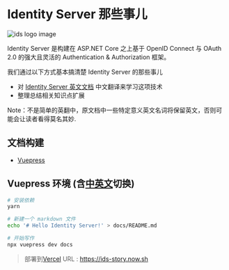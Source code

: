# Identity Server 那些事儿

![ids logo image](https://identityserver4.readthedocs.io/en/latest/_images/logo.png)


Identity Server 是构建在 ASP.NET Core 之上基于 OpenID Connect 与 OAuth 2.0 的强大且灵活的 Authentication & Authorization 框架。

我们通过以下方式基本搞清楚 Identity Server 的那些事儿

* 对 [Identity Server 英文文档](https://identityserver4.readthedocs.io/en/latest/) 中文翻译来学习这项技术
* 整理总结相关知识点扩展

Note：不是简单的英翻中，原文档中一些特定意义英文名词将保留英文，否则可能会让读者看得莫名其妙.

## 文档构建
* [Vuepress](https://www.vuepress.cn)

## Vuepress 环境 (含[中英文](https://www.vuepress.cn/guide/i18n.html#%E7%AB%99%E7%82%B9%E5%A4%9A%E8%AF%AD%E8%A8%80%E9%85%8D%E7%BD%AE)切换)
```bash
# 安装依赖
yarn

# 新建一个 markdown 文件
echo '# Hello Identity Server!' > docs/README.md

# 开始写作
npx vuepress dev docs
```

> 部署到[Vercel](https://vercel.com/guides/deploying-vuepress-to-vercel) URL : https://ids-story.now.sh

